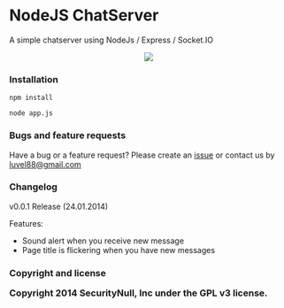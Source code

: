 <h1>NodeJS ChatServer</h1>

A simple chatserver using NodeJs / Express / Socket.IO

<p align="center">
 <img src="http://img819.imageshack.us/img819/3057/tx8l.png"></img>
</p>

<h3>Installation</h3>

```
npm install
```

```
node app.js
```

<h3>Bugs and feature requests</h3>
 
<p>Have a bug or a feature request? Please create an <a href="https://github.com/SecurityNull/nodejs-chatserver/issues">issue</a> or contact us by <a href="mailto:luvel88@gmail.com">luvel88@gmail.com</a></p>
 
<h3>Changelog</h3>

<p>v0.0.1 Release (24.01.2014)</p>

Features:

- Sound alert when you receive new message
- Page title is flickering when you have new messages

<h3>Copyright and license

Copyright 2014 SecurityNull, Inc under the GPL v3 license.<h3>
